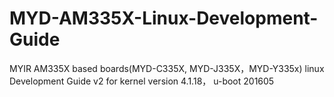 # MYD-AM335X-Linux-Development-Guide
MYIR AM335X based boards(MYD-C335X, MYD-J335X，MYD-Y335x) linux Development Guide v2 for kernel version 4.1.18， u-boot 201605

